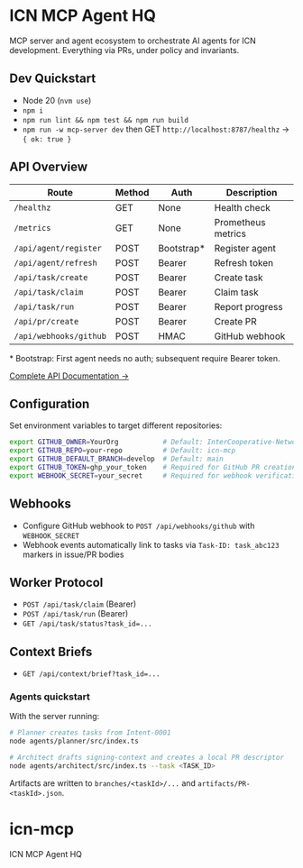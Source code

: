 # ICN MCP Agent HQ

MCP server and agent ecosystem to orchestrate AI agents for ICN development. Everything via PRs, under policy and invariants.

## Dev Quickstart
- Node 20 (`nvm use`)
- `npm i`
- `npm run lint && npm test && npm run build`
- `npm run -w mcp-server dev` then GET `http://localhost:8787/healthz` → `{ ok: true }`

## API Overview

| Route | Method | Auth | Description |
|-------|--------|------|-------------|
| `/healthz` | GET | None | Health check |
| `/metrics` | GET | None | Prometheus metrics |
| `/api/agent/register` | POST | Bootstrap* | Register agent |
| `/api/agent/refresh` | POST | Bearer | Refresh token |
| `/api/task/create` | POST | Bearer | Create task |
| `/api/task/claim` | POST | Bearer | Claim task |
| `/api/task/run` | POST | Bearer | Report progress |
| `/api/pr/create` | POST | Bearer | Create PR |
| `/api/webhooks/github` | POST | HMAC | GitHub webhook |

\* Bootstrap: First agent needs no auth; subsequent require Bearer token.

[Complete API Documentation →](docs/api/mcp-server.md)

## Configuration

Set environment variables to target different repositories:

```bash
export GITHUB_OWNER=YourOrg           # Default: InterCooperative-Network
export GITHUB_REPO=your-repo          # Default: icn-mcp
export GITHUB_DEFAULT_BRANCH=develop  # Default: main
export GITHUB_TOKEN=ghp_your_token    # Required for GitHub PR creation
export WEBHOOK_SECRET=your_secret     # Required for webhook verification
```

## Webhooks
- Configure GitHub webhook to `POST /api/webhooks/github` with `WEBHOOK_SECRET`
- Webhook events automatically link to tasks via `Task-ID: task_abc123` markers in issue/PR bodies

## Worker Protocol
- `POST /api/task/claim` (Bearer)
- `POST /api/task/run` (Bearer)
- `GET /api/task/status?task_id=...`

## Context Briefs
- `GET /api/context/brief?task_id=...`

### Agents quickstart

With the server running:

```bash
# Planner creates tasks from Intent-0001
node agents/planner/src/index.ts

# Architect drafts signing-context and creates a local PR descriptor
node agents/architect/src/index.ts --task <TASK_ID>
```

Artifacts are written to `branches/<taskId>/...` and `artifacts/PR-<taskId>.json`.
# icn-mcp
ICN MCP Agent HQ
